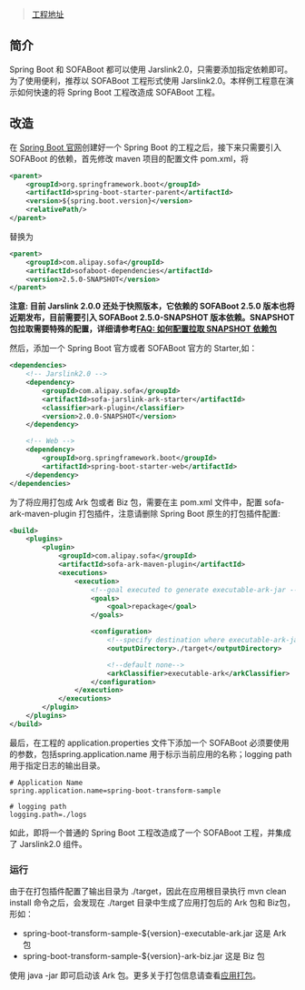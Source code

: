 > [工程地址](https://github.com/alipay/sofa-jarslink/tree/master/sofa-jarslink-samples/spring-boot-transform-sample)

## 简介
Spring Boot 和 SOFABoot 都可以使用 Jarslink2.0，只需要添加指定依赖即可。为了使用便利，推荐以 SOFABoot 工程形式使用 Jarslink2.0。本样例工程意在演示如何快速的将 Spring Boot 工程改造成 SOFABoot 工程。

## 改造
在 [Spring Boot 官网](https://start.spring.io/)创建好一个 Spring Boot 的工程之后，接下来只需要引入 SOFABoot 的依赖，首先修改 maven 项目的配置文件 pom.xml，将
```xml
<parent>
    <groupId>org.springframework.boot</groupId>
    <artifactId>spring-boot-starter-parent</artifactId>
    <version>${spring.boot.version}</version>
    <relativePath/> 
</parent>
```
替换为
```xml
<parent>
    <groupId>com.alipay.sofa</groupId>
    <artifactId>sofaboot-dependencies</artifactId>
    <version>2.5.0-SNAPSHOT</version>
</parent>
```

**注意: 目前 Jarslink 2.0.0 还处于快照版本，它依赖的 SOFABoot 2.5.0 版本也将近期发布，目前需要引入 SOFABoot 2.5.0-SNAPSHOT 版本依赖。SNAPSHOT 包拉取需要特殊的配置，详细请参考[FAQ: 如何配置拉取 SNAPSHOT 依赖包](./faq)**

然后，添加一个 Spring Boot 官方或者 SOFABoot 官方的 Starter,如：
```xml
<dependencies>
    <!-- Jarslink2.0 -->
    <dependency>
        <groupId>com.alipay.sofa</groupId>
        <artifactId>sofa-jarslink-ark-starter</artifactId>
        <classifier>ark-plugin</classifier>
        <version>2.0.0-SNAPSHOT</version>
    </dependency>

    <!-- Web -->
    <dependency>
        <groupId>org.springframework.boot</groupId>
        <artifactId>spring-boot-starter-web</artifactId>
    </dependency>
</dependencies>
```
为了将应用打包成 Ark 包或者 Biz 包，需要在主 pom.xml 文件中，配置 sofa-ark-maven-plugin 打包插件，注意请删除 Spring Boot 原生的打包插件配置:
```xml
<build>
    <plugins>
        <plugin>
            <groupId>com.alipay.sofa</groupId>
            <artifactId>sofa-ark-maven-plugin</artifactId>
            <executions>
                <execution>
                    <!--goal executed to generate executable-ark-jar -->
                    <goals>
                        <goal>repackage</goal>
                    </goals>

                    <configuration>
                        <!--specify destination where executable-ark-jar will be saved, default saved to ${project.build.directory}-->
                        <outputDirectory>./target</outputDirectory>

                        <!--default none-->
                        <arkClassifier>executable-ark</arkClassifier>
                    </configuration>
                </execution>
            </executions>
        </plugin>
    </plugins>
</build>
```
最后，在工程的 application.properties 文件下添加一个 SOFABoot 必须要使用的参数，包括spring.application.name 用于标示当前应用的名称；logging path 用于指定日志的输出目录。
```text
# Application Name
spring.application.name=spring-boot-transform-sample

# logging path
logging.path=./logs
```

如此，即将一个普通的 Spring Boot 工程改造成了一个 SOFABoot 工程，并集成了 Jarslink2.0 组件。

### 运行
由于在打包插件配置了输出目录为 ./target，因此在应用根目录执行 mvn clean install 命令之后，会发现在 ./target 目录中生成了应用打包后的 Ark 包和 Biz包，形如：
+ spring-boot-transform-sample-${version}-executable-ark.jar 这是 Ark 包
+ spring-boot-transform-sample-${version}-ark-biz.jar 这是 Biz 包

使用 java -jar 即可启动该 Ark 包。更多关于打包信息请查看[应用打包](./jarslink-repackage)。